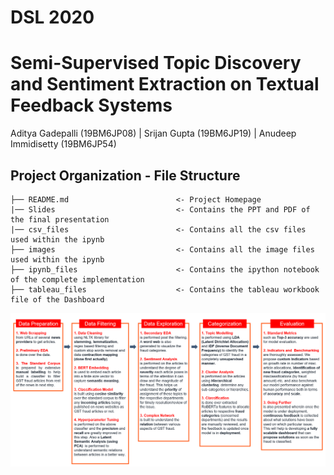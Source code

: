 # DSL 2020

# Semi-Supervised Topic Discovery and Sentiment Extraction on Textual Feedback Systems

Aditya Gadepalli (19BM6JP08) | Srijan Gupta (19BM6JP19) | Anudeep Immidisetty (19BM6JP54)


## Project Organization - File Structure
    ├── README.md                        <- Project Homepage
    |── Slides                           <- Contains the PPT and PDF of the final presentation
    |── csv_files                        <- Contains all the csv files used within the ipynb
    ├── images                           <- Contains all the image files used within the ipynb
    ├── ipynb_files                      <- Contains the ipython notebook of the complete implementation
    ├── tableau_files                    <- Contains the tableau workbook file of the Dashboard

![Screenshot](flowchart.png)
